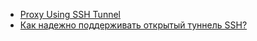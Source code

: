 * [Proxy Using SSH Tunnel](/articles/Proxy%20Using%20SSH%20Tunnel.md)
* [Как надежно поддерживать открытый туннель SSH?](/articles/%D0%9A%D0%B0%D0%BA%20%D0%BD%D0%B0%D0%B4%D0%B5%D0%B6%D0%BD%D0%BE%20%D0%BF%D0%BE%D0%B4%D0%B4%D0%B5%D1%80%D0%B6%D0%B8%D0%B2%D0%B0%D1%82%D1%8C%20%D0%BE%D1%82%D0%BA%D1%80%D1%8B%D1%82%D1%8B%D0%B9%20%D1%82%D1%83%D0%BD%D0%BD%D0%B5%D0%BB%D1%8C%20SSH%253F.md)
